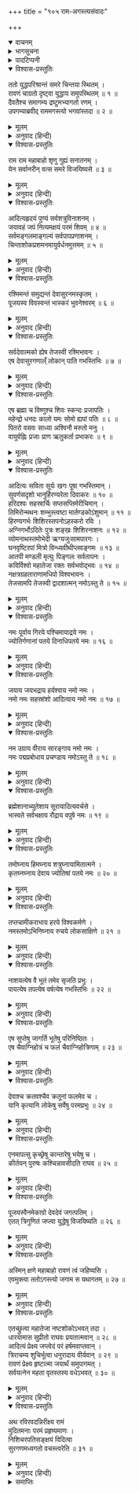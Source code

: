 +++
title = "१०५ राम-अगस्त्यसंवादः"

+++
<details open><summary>वाचनम्</summary>
<div caption="श्रीराम-हरिसीताराममूर्ति-घनपाठिभ्यां वचनम्" class="audioEmbed" src="https://archive.org/download/Ramayana-recitation-Sriram-harisItArAmamUrti-Ghanapaati-v2/Kanda_6/Kanda_6_YK-105-Sage_Agastya_s_advice_0.mp3"></div>
</details>

<details><summary>भागसूचना</summary>

105. अगस्त्य मुनिका श्रीरामको विजयके लिये ‘आदित्यहृदय’* के पाठकी सम्मति देना
</details>

<details><summary>पादटिप्पनी</summary>

* इस ‘आदित्यहृदय’ नामक स्तोत्रका विनियोग एवं न्यासविधि इस प्रकार है—  
विनियोग  
ॐ अस्य आदित्यहृदयस्तोत्रस्यागस्त्यऋषिरनुष्टुप‍्छन्दः, आदित्यहृदयभूतो भगवान् ब्रह्मा देवता निरस्ताशेषविघ्नतया ब्रह्मविद्यासिद्धौ सर्वत्र जयसिद्धौ च विनियोगः ।  
ऋष्यादिन्यास  
ॐ अगस्त्यऋषये नमः, शिरसि । अनुष्टुप‍्छन्दसे नमः, मुखे । आदित्यहृदयभूतब्रह्मदेवतायै नमः, हृदि । ॐ बीजाय नमः, गुह्ये । रश्मिमते शक्तये नमः, पादयोः । ॐ तत्सवितुरित्यादिगायत्रीकीलकाय नमः, नाभौ ।  
करन्यास  
इस स्तोत्रके अङ्गन्यास और करन्यास तीन प्रकारसे किये जाते हैं । केवल प्रणवसे, गायत्रीमन्त्रसे अथवा ‘रश्मिमते नमः’ इत्यादि छः नाम-मन्त्रोंसे । यहाँ नाम-मन्त्रोंसे किये जानेवाले न्यासका प्रकार बताया जाता है—  
ॐ रश्मिमते अङ्गुष्ठाभ्यां नमः । ॐ समुद्यते तर्जनीभ्यां नमः । ॐ देवासुरनमस्कृताय मध्यमाभ्यां नमः । ॐ विवस्वते अनामिकाभ्यां नमः । ॐ भास्कराय कनिष्ठिकाभ्यां नमः । ॐ भुवनेश्वराय करतलकरपृष्ठाभ्यां नमः ।  
हृदयादि अङ्गन्यास  
ॐ रश्मिमते हृदयाय नमः । ॐ समुद्यते शिरसे स्वाहा । ॐ देवासुरनमस्कृताय शिखायै वषट् । ॐ विवस्वते कवचाय हुम् । ॐ भास्कराय नेत्रत्रयाय वौषट् । ॐ भुवनेश्वराय अस्त्राय फट् । इस प्रकार न्यास करके निम्नाङ्कित मन्त्रसे भगवान् सूर्यका ध्यान एवं नमस्कार करना चाहिये—  
ॐ भूर्भुवः स्वः तत्सवितुर्वरेण्यं भर्गो देवस्य धीमहि धियो यो नः प्रचोदयात् ।  
तत्पश्चात् ‘आदित्यहृदय’ स्तोत्रका पाठ करना चाहिये ।
</details>

<details open><summary>विश्वास-प्रस्तुतिः</summary>

ततो युद्धपरिश्रान्तं समरे चिन्तया स्थितम् ।  
रावणं चाग्रतो दृष्ट्वा युद्धाय समुपस्थितम् ॥ १ ॥  
दैवतैश्च समागम्य द्रष्टुमभ्यागतो रणम् ।  
उपगम्याब्रवीद् राममगस्त्यो भगवांस्तदा ॥ २ ॥
</details>

<details><summary>मूलम्</summary>

ततो युद्धपरिश्रान्तं समरे चिन्तया स्थितम् ।  
रावणं चाग्रतो दृष्ट्वा युद्धाय समुपस्थितम् ॥ १ ॥  
दैवतैश्च समागम्य द्रष्टुमभ्यागतो रणम् ।  
उपगम्याब्रवीद् राममगस्त्यो भगवांस्तदा ॥ २ ॥
</details>

<details><summary>अनुवाद (हिन्दी)</summary>

उधर श्रीरामचन्द्रजी युद्धसे थककर चिन्ता करते हुए रणभूमिमें खड़े थे । इतनेमें रावण भी युद्धके लिये उनके सामने उपस्थित हो गया । यह देख भगवान् अगस्त्य मुनि, जो देवताओंके साथ युद्ध देखनेके लिये आये थे, श्रीरामके पास जाकर बोले— ॥ १-२ ॥
</details>

<details open><summary>विश्वास-प्रस्तुतिः</summary>

राम राम महाबाहो शृणु गुह्यं सनातनम् ।  
येन सर्वानरीन् वत्स समरे विजयिष्यसे ॥ ३ ॥
</details>

<details><summary>मूलम्</summary>

राम राम महाबाहो शृणु गुह्यं सनातनम् ।  
येन सर्वानरीन् वत्स समरे विजयिष्यसे ॥ ३ ॥
</details>

<details><summary>अनुवाद (हिन्दी)</summary>

‘सबके हृदयमें रमण करनेवाले महाबाहो राम! यह सनातन गोपनीय स्तोत्र सुनो । वत्स! इसके जपसे तुम युद्धमें अपने समस्त शत्रुओंपर विजय पा जाओगे ॥
</details>

<details open><summary>विश्वास-प्रस्तुतिः</summary>

आदित्यहृदयं पुण्यं सर्वशत्रुविनाशनम् ।  
जयावहं जपं नित्यमक्षयं परमं शिवम् ॥ ४ ॥  
सर्वमङ्गलमाङ्गल्यं सर्वपापप्रणाशनम् ।  
चिन्ताशोकप्रशमनमायुर्वर्धनमुत्तमम् ॥ ५ ॥
</details>

<details><summary>मूलम्</summary>

आदित्यहृदयं पुण्यं सर्वशत्रुविनाशनम् ।  
जयावहं जपं नित्यमक्षयं परमं शिवम् ॥ ४ ॥  
सर्वमङ्गलमाङ्गल्यं सर्वपापप्रणाशनम् ।  
चिन्ताशोकप्रशमनमायुर्वर्धनमुत्तमम् ॥ ५ ॥
</details>

<details><summary>अनुवाद (हिन्दी)</summary>

‘इस गोपनीय स्तोत्रका नाम है ‘आदित्यहृदय’ । यह परम पवित्र और सम्पूर्ण शत्रुओंका नाश करनेवाला है । इसके जपसे सदा विजयकी प्राप्ति होती है । यह नित्य अक्षय और परम कल्याणमय स्तोत्र है । सम्पूर्ण मङ्गलोंका भी मङ्गल है । इससे सब पापोंका नाश हो जाता है । यह चिन्ता और शोकको मिटाने तथा आयुको बढ़ानेवाला उत्तम साधन है ॥ ४-५ ॥
</details>

<details open><summary>विश्वास-प्रस्तुतिः</summary>

रश्मिमन्तं समुद्यन्तं देवासुरनमस्कृतम् ।  
पूजयस्व विवस्वन्तं भास्करं भुवनेश्वरम् ॥ ६ ॥
</details>

<details><summary>मूलम्</summary>

रश्मिमन्तं समुद्यन्तं देवासुरनमस्कृतम् ।  
पूजयस्व विवस्वन्तं भास्करं भुवनेश्वरम् ॥ ६ ॥
</details>

<details><summary>अनुवाद (हिन्दी)</summary>

‘भगवान् सूर्य अपनी अनन्त किरणोंसे सुशोभित (रश्मिमान्) हैं । ये नित्य उदय होनेवाले (समुद्यन्), देवता और असुरोंसे नमस्कृत, विवस्वान् नामसे प्रसिद्ध, प्रभाका विस्तार करनेवाले (भास्कर) और संसारके स्वामी (भुवनेश्वर) हैं । तुम इनका [रश्मिमते नमः, समुद्यते नमः, देवासुरनमस्कृताय नमः, विवस्वते नमः, भास्कराय नमः, भुवनेश्वराय नमः—इन नाम-मन्त्रोंके द्वारा] पूजन करो ॥ ६ ॥
</details>

<details open><summary>विश्वास-प्रस्तुतिः</summary>

सर्वदेवात्मको ह्येष तेजस्वी रश्मिभावनः ।  
एष देवासुरगणाल्ँ लोकान् पाति गभस्तिभिः ॥ ७ ॥
</details>

<details><summary>मूलम्</summary>

सर्वदेवात्मको ह्येष तेजस्वी रश्मिभावनः ।  
एष देवासुरगणाल्ँ लोकान् पाति गभस्तिभिः ॥ ७ ॥
</details>

<details><summary>अनुवाद (हिन्दी)</summary>

‘सम्पूर्ण देवता इन्हींके स्वरूप हैं । ये तेजकी राशि तथा अपनी किरणोंसे जगत् को सत्ता एवं स्फूर्ति प्रदान करनेवाले हैं । ये ही अपनी रश्मियोंका प्रसार करके देवता और असुरोंसहित सम्पूर्ण लोकोंका पालन करते हैं ॥ ७ ॥
</details>

<details open><summary>विश्वास-प्रस्तुतिः</summary>

एष ब्रह्मा च विष्णुश्च शिवः स्कन्दः प्रजापतिः ।  
महेन्द्रो धनदः कालो यमः सोमो ह्यपां पतिः ॥ ८ ॥  
पितरो वसवः साध्या अश्विनौ मरुतो मनुः ।  
वायुर्वह्निः प्रजाः प्राण ऋतुकर्ता प्रभाकरः ॥ ९ ॥
</details>

<details><summary>मूलम्</summary>

एष ब्रह्मा च विष्णुश्च शिवः स्कन्दः प्रजापतिः ।  
महेन्द्रो धनदः कालो यमः सोमो ह्यपां पतिः ॥ ८ ॥  
पितरो वसवः साध्या अश्विनौ मरुतो मनुः ।  
वायुर्वह्निः प्रजाः प्राण ऋतुकर्ता प्रभाकरः ॥ ९ ॥
</details>

<details><summary>अनुवाद (हिन्दी)</summary>

‘ये ही ब्रह्मा, विष्णु, शिव, स्कन्द, प्रजापति, इन्द्र, कुबेर, काल, यम, चन्द्रमा, वरुण, पितर, वसु, साध्य, अश्विनीकुमार, मरुद‍्गण, मनु, वायु, अग्नि, प्रजा, प्राण, ऋतुओंको प्रकट करनेवाले तथा प्रभाके पुञ्ज हैं ॥
</details>

<details open><summary>विश्वास-प्रस्तुतिः</summary>

आदित्यः सविता सूर्यः खगः पूषा गभस्तिमान् ।  
सुवर्णसदृशो भानुर्हिरण्यरेता दिवाकरः ॥ १० ॥  
हरिदश्वः सहस्रार्चिः सप्तसप्तिर्मरीचिमान् ।  
तिमिरोन्मथनः शम्भुस्त्वष्टा मार्तण्डकोऽंशुमान् ॥ ११ ॥  
हिरण्यगर्भः शिशिरस्तपनोऽहस्करो रविः ।  
अग्निगर्भोऽदितेः पुत्रः शङ्खः शिशिरनाशनः ॥ १२ ॥  
व्योमनाथस्तमोभेदी ऋग्यजुःसामपारगः ।  
घनवृष्टिरपां मित्रो विन्ध्यवीथीप्लवङ्गमः ॥ १३ ॥  
आतपी मण्डली मृत्युः पिङ्गलः सर्वतापनः ।  
कविर्विश्वो महातेजा रक्तः सर्वभवोद्भवः ॥ १४ ॥  
नक्षत्रग्रहताराणामधिपो विश्वभावनः ।  
तेजसामपि तेजस्वी द्वादशात्मन् नमोऽस्तु ते ॥ १५ ॥
</details>

<details><summary>मूलम्</summary>

आदित्यः सविता सूर्यः खगः पूषा गभस्तिमान् ।  
सुवर्णसदृशो भानुर्हिरण्यरेता दिवाकरः ॥ १० ॥  
हरिदश्वः सहस्रार्चिः सप्तसप्तिर्मरीचिमान् ।  
तिमिरोन्मथनः शम्भुस्त्वष्टा मार्तण्डकोऽंशुमान् ॥ ११ ॥  
हिरण्यगर्भः शिशिरस्तपनोऽहस्करो रविः ।  
अग्निगर्भोऽदितेः पुत्रः शङ्खः शिशिरनाशनः ॥ १२ ॥  
व्योमनाथस्तमोभेदी ऋग्यजुःसामपारगः ।  
घनवृष्टिरपां मित्रो विन्ध्यवीथीप्लवङ्गमः ॥ १३ ॥  
आतपी मण्डली मृत्युः पिङ्गलः सर्वतापनः ।  
कविर्विश्वो महातेजा रक्तः सर्वभवोद्भवः ॥ १४ ॥  
नक्षत्रग्रहताराणामधिपो विश्वभावनः ।  
तेजसामपि तेजस्वी द्वादशात्मन् नमोऽस्तु ते ॥ १५ ॥
</details>

<details><summary>अनुवाद (हिन्दी)</summary>

‘इन्हींके नाम—आदित्य (अदितिपुत्र), सविता (जगत् को उत्पन्न करनेवाले), सूर्य (सर्वव्यापक), खग (आकाशमें विचरनेवाले), पूषा (पोषण करनेवाले), गभस्तिमान् (प्रकाशमान), सुवर्णसदृश, भानु (प्रकाशक), हिरण्यरेता (ब्रह्माण्डकी उत्पत्तिके बीज), दिवाकर (रात्रिका अन्धकार दूर करके दिनका प्रकाश फैलानेवाले), हरिदश्व (दिशाओंमें व्यापक अथवा हरे रंगके घोड़ेवाले), सहस्रार्चि (हजारों किरणोंसे सुशोभित), सप्तसप्ति (सात घोड़ोंवाले), मरीचिमान् (किरणोंसे सुशोभित), तिमिरोन्मथन (अन्धकारका नाश करनेवाले), शम्भु (कल्याणके उद‍्गमस्थान), त्वष्टा (भक्तोंका दुःख दूर करने अथवा जगत् का संहार करनेवाले), मार्तण्डक (ब्रह्माण्डको जीवन प्रदान करनेवाले), अंशुमान् (किरण धारण करनेवाले), हिरण्यगर्भ (ब्रह्मा), शिशिर (स्वभावसे ही सुख देनेवाले), तपन (गर्मी पैदा करनेवाले), अहस्कर (दिनकर), रवि (सबकी स्तुतिके पात्र), अग्निगर्भ (अग्निको गर्भमें धारण करनेवाले), अदितिपुत्र, शङ्ख (आनन्दस्वरूप एवं व्यापक), शिशिरनाशन (शीतका नाश करनेवाले), व्योमनाथ (आकाशके स्वामी), तमोभेदी (अन्धकारको नष्ट करनेवाले), ऋग्, यजुः और सामवेदके पारगामी, घनवृष्टि (घनी वृष्टिके कारण), अपां मित्र (जलको उत्पन्न करनेवाले), विन्ध्यवीथीप्लवङ्गम (आकाशमें तीव्रवेगसे चलनेवाले), आतपी (घाम उत्पन्न करनेवाले), मण्डली (किरणसमूहको धारण करनेवाले), मृत्यु (मौतके कारण), पिङ्गल (भूरे रंगवाले), सर्वतापन (सबको ताप देनेवाले), कवि (त्रिकालदर्शी), विश्व (सर्वस्वरूप), महातेजस्वी, रक्त (लाल रंगवाले), सर्वभवोद्भव (सबकी उत्पत्तिके कारण), नक्षत्र, ग्रह और तारोंके स्वामी, विश्वभावन (जगत् की रक्षा करनेवाले), तेजस्वियोंमें भी अति तेजस्वी तथा द्वादशात्मा (बारह स्वरूपोंमें अभिव्यक्त) हैं । [इन सभी नामोंसे प्रसिद्ध सूर्यदेव!] आपको नमस्कार है ॥ १०—१५ ॥
</details>

<details open><summary>विश्वास-प्रस्तुतिः</summary>

नमः पूर्वाय गिरये पश्चिमायाद्रये नमः ।  
ज्योतिर्गणानां पतये दिनाधिपतये नमः ॥ १६ ॥
</details>

<details><summary>मूलम्</summary>

नमः पूर्वाय गिरये पश्चिमायाद्रये नमः ।  
ज्योतिर्गणानां पतये दिनाधिपतये नमः ॥ १६ ॥
</details>

<details><summary>अनुवाद (हिन्दी)</summary>

‘पूर्वगिरि—उदयाचल तथा पश्चिमगिरि—अस्ताचलके रूपमें आपको नमस्कार है । ज्योतिर्गणों (ग्रहों और तारों) के स्वामी तथा दिनके अधिपति आपको प्रणाम है ॥
</details>

<details open><summary>विश्वास-प्रस्तुतिः</summary>

जयाय जयभद्राय हर्यश्वाय नमो नमः ।  
नमो नमः सहस्रांशो आदित्याय नमो नमः ॥ १७ ॥
</details>

<details><summary>मूलम्</summary>

जयाय जयभद्राय हर्यश्वाय नमो नमः ।  
नमो नमः सहस्रांशो आदित्याय नमो नमः ॥ १७ ॥
</details>

<details><summary>अनुवाद (हिन्दी)</summary>

‘आप जयस्वरूप तथा विजय और कल्याणके दाता हैं । आपके रथमें हरे रंगके घोड़े जुते रहते हैं । आपको बारम्बार नमस्कार है । सहस्रों किरणोंसे सुशोभित भगवान् सूर्य! आपको बारम्बार प्रणाम है । आप अदितिके पुत्र होनेके कारण आदित्य नामसे प्रसिद्ध हैं, आपको नमस्कार है ॥ १७ ॥
</details>

<details open><summary>विश्वास-प्रस्तुतिः</summary>

नम उग्राय वीराय सारङ्गाय नमो नमः ।  
नमः पद्मप्रबोधाय प्रचण्डाय नमोऽस्तु ते ॥ १८ ॥
</details>

<details><summary>मूलम्</summary>

नम उग्राय वीराय सारङ्गाय नमो नमः ।  
नमः पद्मप्रबोधाय प्रचण्डाय नमोऽस्तु ते ॥ १८ ॥
</details>

<details><summary>अनुवाद (हिन्दी)</summary>

‘उग्र (अभक्तोंके लिये भयंकर), वीर (शक्ति-सम्पन्न) और सारंग (शीघ्रगामी) सूर्यदेवको नमस्कार है । कमलोंको विकसित करनेवाले प्रचण्ड तेजधारी मार्तण्डको प्रणाम है ॥ १८ ॥
</details>

<details open><summary>विश्वास-प्रस्तुतिः</summary>

ब्रह्मेशानाच्युतेशाय सूरायादित्यवर्चसे ।  
भास्वते सर्वभक्षाय रौद्राय वपुषे नमः ॥ १९ ॥
</details>

<details><summary>मूलम्</summary>

ब्रह्मेशानाच्युतेशाय सूरायादित्यवर्चसे ।  
भास्वते सर्वभक्षाय रौद्राय वपुषे नमः ॥ १९ ॥
</details>

<details><summary>अनुवाद (हिन्दी)</summary>

‘(परात्पर-रूपमें) आप ब्रह्मा शिव और विष्णुके भी स्वामी हैं । सूर आपकी संज्ञा है, यह सूर्यमण्डल आपका ही तेज है, आप प्रकाशसे परिपूर्ण हैं, सबको स्वाहा कर देनेवाला अग्नि आपका ही स्वरूप है, आप रौद्ररूप धारण करनेवाले हैं; आपको नमस्कार है ॥ १९ ॥
</details>

<details open><summary>विश्वास-प्रस्तुतिः</summary>

तमोघ्नाय हिमघ्नाय शत्रुघ्नायामितात्मने ।  
कृतघ्नघ्नाय देवाय ज्योतिषां पतये नमः ॥ २० ॥
</details>

<details><summary>मूलम्</summary>

तमोघ्नाय हिमघ्नाय शत्रुघ्नायामितात्मने ।  
कृतघ्नघ्नाय देवाय ज्योतिषां पतये नमः ॥ २० ॥
</details>

<details><summary>अनुवाद (हिन्दी)</summary>

‘आप अज्ञान और अन्धकारके नाशक, जडता एवं शीतके निवारक तथा शत्रुका नाश करनेवाले हैं, आपका स्वरूप अप्रमेय है । आप कृतघ्नोंका नाश करनेवाले, सम्पूर्ण ज्योतियोंके स्वामी और देवस्वरूप हैं; आपको नमस्कार है ॥ २० ॥
</details>

<details open><summary>विश्वास-प्रस्तुतिः</summary>

तप्तचामीकराभाय हरये विश्वकर्मणे ।  
नमस्तमोऽभिनिघ्नाय रुचये लोकसाक्षिणे ॥ २१ ॥
</details>

<details><summary>मूलम्</summary>

तप्तचामीकराभाय हरये विश्वकर्मणे ।  
नमस्तमोऽभिनिघ्नाय रुचये लोकसाक्षिणे ॥ २१ ॥
</details>

<details><summary>अनुवाद (हिन्दी)</summary>

‘आपकी प्रभा तपाये हुए सुवर्णके समान है, आप हरि (अज्ञानका हरण करनेवाले) और विश्वकर्मा(संसारकी सृष्टि करनेवाले) हैं; तमके नाशक, प्रकाशस्वरूप और जगत् के साक्षी हैं; आपको नमस्कार है ॥ २१ ॥
</details>

<details open><summary>विश्वास-प्रस्तुतिः</summary>

नाशयत्येष वै भूतं तमेव सृजति प्रभुः ।  
पायत्येष तपत्येष वर्षत्येष गभस्तिभिः ॥ २२ ॥
</details>

<details><summary>मूलम्</summary>

नाशयत्येष वै भूतं तमेव सृजति प्रभुः ।  
पायत्येष तपत्येष वर्षत्येष गभस्तिभिः ॥ २२ ॥
</details>

<details><summary>अनुवाद (हिन्दी)</summary>

‘रघुनन्दन! ये भगवान् सूर्य ही सम्पूर्ण भूतोंका संहार, सृष्टि और पालन करते हैं । ये ही अपनी किरणोंसे गर्मी पहुँचाते और वर्षा करते हैं ॥ २२ ॥
</details>

<details open><summary>विश्वास-प्रस्तुतिः</summary>

एष सुप्तेषु जागर्ति भूतेषु परिनिष्ठितः ।  
एष चैवाग्निहोत्रं च फलं चैवाग्निहोत्रिणाम् ॥ २३ ॥
</details>

<details><summary>मूलम्</summary>

एष सुप्तेषु जागर्ति भूतेषु परिनिष्ठितः ।  
एष चैवाग्निहोत्रं च फलं चैवाग्निहोत्रिणाम् ॥ २३ ॥
</details>

<details><summary>अनुवाद (हिन्दी)</summary>

‘ये सब भूतोंमें अन्तर्यामीरूपसे स्थित होकर उनके सो जानेपर भी जागते रहते हैं । ये ही अग्निहोत्र तथा अग्निहोत्री पुरुषोंको मिलनेवाले फल हैं ॥ २३ ॥
</details>

<details open><summary>विश्वास-प्रस्तुतिः</summary>

देवाश्च क्रतवश्चैव क्रतूनां फलमेव च ।  
यानि कृत्यानि लोकेषु सर्वेषु परमप्रभुः ॥ २४ ॥
</details>

<details><summary>मूलम्</summary>

देवाश्च क्रतवश्चैव क्रतूनां फलमेव च ।  
यानि कृत्यानि लोकेषु सर्वेषु परमप्रभुः ॥ २४ ॥
</details>

<details><summary>अनुवाद (हिन्दी)</summary>

‘(यज्ञमें भाग ग्रहण करनेवाले) देवता, यज्ञ और यज्ञोंके फल भी ये ही हैं । सम्पूर्ण लोकोंमें जितनी क्रियाएँ होती हैं, उन सबका फल देनेमें ये ही पूर्ण समर्थ हैं ॥
</details>

<details open><summary>विश्वास-प्रस्तुतिः</summary>

एनमापत्सु कृच्छ्रेषु कान्तारेषु भयेषु च ।  
कीर्तयन् पुरुषः कश्चिन्नावसीदति राघव ॥ २५ ॥
</details>

<details><summary>मूलम्</summary>

एनमापत्सु कृच्छ्रेषु कान्तारेषु भयेषु च ।  
कीर्तयन् पुरुषः कश्चिन्नावसीदति राघव ॥ २५ ॥
</details>

<details><summary>अनुवाद (हिन्दी)</summary>

‘राघव! विपत्तिमें, कष्टमें, दुर्गम मार्गमें तथा और किसी भयके अवसरपर जो कोई पुरुष इन सूर्यदेवका कीर्तन करता है, उसे दुःख नहीं भोगना पड़ता ॥ २५ ॥
</details>

<details open><summary>विश्वास-प्रस्तुतिः</summary>

पूजयस्वैनमेकाग्रो देवदेवं जगत्पतिम् ।  
एतत् त्रिगुणितं जप्त्वा युद्धेषु विजयिष्यति ॥ २६ ॥
</details>

<details><summary>मूलम्</summary>

पूजयस्वैनमेकाग्रो देवदेवं जगत्पतिम् ।  
एतत् त्रिगुणितं जप्त्वा युद्धेषु विजयिष्यति ॥ २६ ॥
</details>

<details><summary>अनुवाद (हिन्दी)</summary>

‘इसलिये तुम एकाग्रचित्त होकर इन देवाधिदेव जगदीश्वरकी पूजा करो । इस आदित्यहृदयका तीन बार जप करनेसे तुम युद्धमें विजय पाओगे ॥ २६ ॥
</details>

<details open><summary>विश्वास-प्रस्तुतिः</summary>

अस्मिन् क्षणे महाबाहो रावणं त्वं जहिष्यसि ।  
एवमुक्त्वा ततोऽगस्त्यो जगाम स यथागतम् ॥ २७ ॥
</details>

<details><summary>मूलम्</summary>

अस्मिन् क्षणे महाबाहो रावणं त्वं जहिष्यसि ।  
एवमुक्त्वा ततोऽगस्त्यो जगाम स यथागतम् ॥ २७ ॥
</details>

<details><summary>अनुवाद (हिन्दी)</summary>

महाबाहो! ‘तुम इसी क्षण रावणका वध कर सकोगे ।’ यह कहकर अगस्त्यजी जैसे आये थे, उसी प्रकार चले गये ॥ २७ ॥
</details>

<details open><summary>विश्वास-प्रस्तुतिः</summary>

एतच्छ्रुत्वा महातेजा नष्टशोकोऽभवत् तदा ।  
धारयामास सुप्रीतो राघवः प्रयतात्मवान् ॥ २८ ॥  
आदित्यं प्रेक्ष्य जप्त्वेदं परं हर्षमवाप्तवान् ।  
त्रिराचम्य शुचिर्भूत्वा धनुरादाय वीर्यवान् ॥ २९ ॥  
रावणं प्रेक्ष्य हृष्टात्मा जयार्थं समुपागमत् ।  
सर्वयत्नेन महता वृतस्तस्य वधेऽभवत् ॥ ३० ॥
</details>

<details><summary>मूलम्</summary>

एतच्छ्रुत्वा महातेजा नष्टशोकोऽभवत् तदा ।  
धारयामास सुप्रीतो राघवः प्रयतात्मवान् ॥ २८ ॥  
आदित्यं प्रेक्ष्य जप्त्वेदं परं हर्षमवाप्तवान् ।  
त्रिराचम्य शुचिर्भूत्वा धनुरादाय वीर्यवान् ॥ २९ ॥  
रावणं प्रेक्ष्य हृष्टात्मा जयार्थं समुपागमत् ।  
सर्वयत्नेन महता वृतस्तस्य वधेऽभवत् ॥ ३० ॥
</details>

<details><summary>अनुवाद (हिन्दी)</summary>

उनका उपदेश सुनकर महातेजस्वी श्रीरामचन्द्रजीका शोक दूर हो गया । उन्होंने प्रसन्न होकर शुद्धचित्तसे आदित्यहृदयको धारण किया और तीन बार आचमन करके शुद्ध हो भगवान् सूर्यकी ओर देखते हुए इसका तीन बार जप किया । इससे उन्हें बड़ा हर्ष हुआ । फिर परम पराक्रमी रघुनाथजीने धनुष उठाकर रावणकी ओर देखा और उत्साहपूर्वक विजय पानेके लिये वे आगे बढ़े । उन्होंने पूरा प्रयत्न करके रावणके वधका निश्चय किया ॥ २८—३० ॥
</details>

<details open><summary>विश्वास-प्रस्तुतिः</summary>

अथ रविरवदन्निरीक्ष्य रामं  
मुदितमनाः परमं प्रहृष्यमाणः ।  
निशिचरपतिसङ्क्षयं विदित्वा  
सुरगणमध्यगतो वचस्त्वरेति ॥ ३१ ॥
</details>

<details><summary>मूलम्</summary>

अथ रविरवदन्निरीक्ष्य रामं  
मुदितमनाः परमं प्रहृष्यमाणः ।  
निशिचरपतिसङ्क्षयं विदित्वा  
सुरगणमध्यगतो वचस्त्वरेति ॥ ३१ ॥
</details>

<details><summary>अनुवाद (हिन्दी)</summary>

उस समय देवताओंके मध्यमें खड़े हुए भगवान् सूर्यने प्रसन्न होकर श्रीरामचन्द्रजीकी ओर देखा और निशाचरराज रावणके विनाशका समय निकट जानकर हर्षपूर्वक कहा—‘रघुनन्दन! अब जल्दी करो’ ॥ ३१ ॥
</details>

<details><summary>समाप्तिः</summary>

इत्यार्षे श्रीमद्रामायणे वाल्मीकीये आदिकाव्ये युद्धकाण्डे पञ्चाधिकशततमः सर्गः ॥ १०५ ॥  
इस प्रकार श्रीवाल्मीकिनिर्मित आर्षरामायण आदिकाव्यके युद्धकाण्डमें एक सौ पाँचवाँ सर्ग पूरा हुआ ॥ १०५ ॥
</details>

